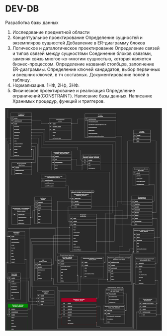 # DEV-DB
Разработка базы данных

1) Исследование предметной области
2) Концептуальное проектирование
Определение сущностей и экземпляров сущностей
Добавление в ER-диаграмму блоков
3) Логическое и даталогическое проектирование
Определение связей и типов связей между сущностями
Соединение блоков связями, заменяя связь многое-ко-многим сущностью, которая является бизнес-процессом.
Определение названий столбцов, заполнение ER-диаграммы. Определение ключей кандидатов, выбор первичных и внешних ключей, в тч составных.
Документирование полей в таблицу.
4) Нормализация. 1НФ, 2Нф, 3НФ.
5) Физическое проектирование и реализация
Определение ограничений(CONSTRAINT). Написание базы данных. Написание Хранимых процедур, функций и триггеров.

![ER-Diagram](https://github.com/filthps/DEV-DB/blob/main/Zadanie3-litovchenko_obnovlenie.png)
